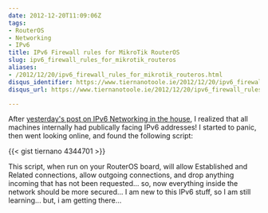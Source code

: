 ```yaml
---
date: 2012-12-20T11:09:06Z
tags:
- RouterOS
- Networking
- IPv6
title: IPv6 Firewall rules for MikroTik RouterOS
slug: ipv6_firewall_rules_for_mikrotik_routeros
aliases:
- /2012/12/20/ipv6_firewall_rules_for_mikrotik_routeros.html
disqus_identifier: https://www.tiernanotoole.ie/2012/12/20/ipv6_firewall_rules_for_mikrotik_routeros.html
disqus_url: https://www.tiernanotoole.ie/2012/12/20/ipv6_firewall_rules_for_mikrotik_routeros.html

---
```

 After [yesterday's post on IPv6 Networking in the house][1], I realized that all machines internally had publically facing IPv6 addresses! I started to panic, then went looking online, and found the following script:

{{< gist tiernano 4344701 >}}


This script, when run on your RouterOS board, will allow Established and Related connections, allow outgoing connections, and drop anything incoming that has not been requested... so, now everything inside the network should be more secured... I am new to this IPv6 stuff, so I am still learning... but, i am getting there...

[1]:http://tiernanotoole.ie/2012/12/19/ipv6_%2B_mikrotik_%2B_linux_%2B_windows.html